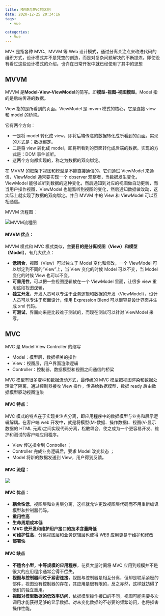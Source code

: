 ```yaml
---
title: MVVM与MVC的区别
date: 2020-12-25 20:34:16
tags: 
  - vue

categories: 
  - Vue
---
```


MV\* 是指各种 MVC、MVVM 等 Web 设计模式，通过分离关注点来改进代码的组织方式，设计模式并不是凭空的创造，而是对复杂问题解决的不断提炼，即使没有看过这些设计模式的介绍，也许在日常开发中就已经使用了其中的思想

## MVVM

MVVM 是**Model-View-ViewModel**的简写。即**模型-视图-视图模型**。Model 指的是后端传递的数据。

View 指的是所看到的页面。ViewModel 是 mvvm 模式的核心，它是连接 view 和 model 的桥梁。

它有两个方向：

- 一是将 model 转化成 view，即将后端传递的数据转化成所看到的页面。实现的方式是：数据绑定。
- 二是将 view 转化成 model，即将所看到的页面转化成后端的数据。实现的方式是：DOM 事件监听。
- 这两个方向都实现的，称之为数据的双向绑定。

在 MVVM 的框架下视图和模型是不能直接通信的。它们通过 ViewModel 来通信，ViewModel 通常要实现一个 observer 观察者，当数据发生变化，ViewModel 能够监听到数据的这种变化，然后通知到对应的视图做自动更新，而当用户操作视图，ViewModel 也能监听到视图的变化，然后通知数据做改动，这实际上就实现了数据的双向绑定。并且 MVVM 中的 View 和 ViewModel 可以互相通信。

MVVM 流程图：

![MVVM流程图](https://cdn.jsdelivr.net/gh/Melanie618/CDN@v1.1/images/vue/MVVM.png?raw=true)

#### MVVM 优点：

MVVM 模式和 MVC 模式类似，**主要目的是分离视图（View）和模型（Model）**，有几大优点：

- **低耦合**，视图（View）可以独立于 Model 变化和修改，一个 ViewModel 可以绑定到不同的”View”上，当 View 变化的时候 Model 可以不变，当 Model 变化的时候 View 也可以不变。
- **可重用性**，可以把一些视图逻辑放在一个 ViewModel 里面，让很多 view 重用这段视图逻辑。
- **独立开发**，开发人员可以专注于业务逻辑和数据的开发（ViewModel），设计人员可以专注于页面设计，使用 Expression Blend 可以很容易设计界面并生成 xml 代码。
- **可测试**，界面向来是比较难于测试的，而现在测试可以针对 ViewModel 来写。

## MVC

MVC 是 Model View Controller 的缩写

- Model：模型层，数据相关的操作
- View：视图层，用户界面渲染逻辑
- Controller：控制器，数据模型和视图之间通信的桥梁

MVC 模型有很多变种和数据流动方式，最传统的 MVC 模型把视图渲染和数据处理做了隔离，通过控制器接收 View 操作，传递给数据模型，数据 ready 后由数据模型驱动视图渲染

#### MVC 特点：

MVC 模式的特点在于实现关注点分离，即应用程序中的数据模型与业务和展示逻辑解耦。在客户端 web 开发中，就是将模型(M-数据、操作数据)、视图(V-显示数据的 HTML 元素)之间实现代码分离，松散耦合，使之成为一个更容易开发、维护和测试的客户端应用程序。

- View 传送指令到 Controller ；
- Controller 完成业务逻辑后，要求 Model 改变状态 ；
- Model 将新的数据发送到 View，用户得到反馈。

#### MVC 流程：

![](http://nixwang.com/2016-03-23/mvvm.png)

#### MVC 优点：

- **耦合性低**，视图层和业务层分离，这样就允许更改视图层代码而不用重新编译模型和控制器代码。
- **重用性高**
- **生命周期成本低**
- **MVC 使开发和维护用户接口的技术含量降低**
- **可维护性高**，分离视图层和业务逻辑层也使得 WEB 应用更易于维护和修改
- **部署快**

#### MVC 缺点

- **不适合小型，中等规模的应用程序**，花费大量时间将 MVC 应用到规模并不是很大的应用程序通常会得不偿失。
- **视图与控制器间过于紧密连接**，视图与控制器是相互分离，但却是联系紧密的部件，视图没有控制器的存在，其应用是很有限的，反之亦然，这样就妨碍了他们的独立重用。
- **视图对模型数据的低效率访问**，依据模型操作接口的不同，视图可能需要多次调用才能获得足够的显示数据。对未变化数据的不必要的频繁访问，也将损害操作性能。
